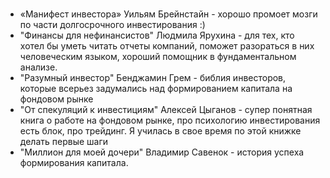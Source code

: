 #                        



* «Манифест инвестора» Уильям Брейнстайн - хорошо промоет мозги по части долгосрочного инвестирования :)
* "Финансы для нефинансистов" Людмила Ярухина - для тех, кто хотел бы уметь читать отчеты компаний, поможет разораться в них человеческим языком, хороший помощник в фундаментальном анализе.
* "Разумный инвестор" Бенджамин Грем - библия инвесторов, которые всерьез задумались над формированием капитала на фондовом рынке
* "От спекуляций к инвестициям" Алексей Цыганов - супер понятная книга о работе на фондовом рынке, про психологию инвестирования есть блок, про трейдинг. Я училась в свое время по этой книжке делать первые шаги
* "Миллион для моей дочери" Владимир Савенок - история успеха формирования капитала.

